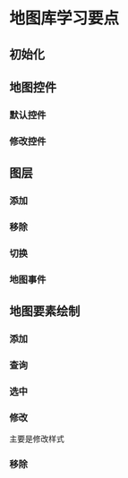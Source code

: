 # 地图库学习要点

## 初始化

## 地图控件

### 默认控件

### 修改控件

## 图层

### 添加

### 移除

### 切换

### 地图事件

## 地图要素绘制

### 添加

### 查询

### 选中

### 修改

主要是修改样式

### 移除

